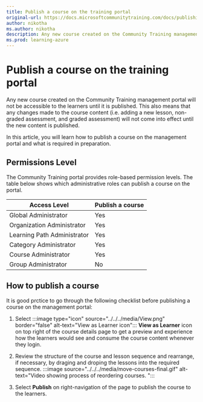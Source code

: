 ```yaml
---
title: Publish a course on the training portal
original-url: https://docs.microsoftcommunitytraining.com/docs/publishing-course
author: nikotha
ms.author: nikotha
description: Any new course created on the Community Training management portal will not be accessible to the learners unless and until it is published.
ms.prod: learning-azure
---
```


# Publish a course on the training portal

Any new course created on the Community Training management portal will not be accessible to the learners until it is published. This also means that any changes made to the course content (i.e. adding a new lesson, non-graded assessment, and graded assessment) will not come into effect until the new content is published.

In this article, you will learn how to publish a course on the management portal and what is required in preparation.

## Permissions Level

The Community Training portal provides role-based  permission levels. The table below shows which administrative roles can publish a course on the portal.

| Access Level  | Publish a course |
| --- | --- |
| Global Administrator | Yes |
| Organization Administrator | Yes |
| Learning Path Administrator | Yes |
| Category Administrator | Yes |
| Course Administrator | Yes |
| Group Administrator | No |

## How to publish a course

It is good prctice to go through the following checklist before publishing a course on the management portal:

1. Select  :::image type="icon" source="../../../media/View.png" border="false" alt-text="View as Learner icon":::  **View as Learner** icon on top right of the course details page to get a preview and experience how the learners would see and consume the course content whenever they login.  

1. Review the structure of the course and lesson sequence and rearrange, if necessary, by draging and droping the lessons into the required sequence. :::image source="../../../media/move-courses-final.gif" alt-text="Video showing process of reordering courses. ":::

1. Select **Publish** on right-navigation of the page to publish the course to the learners.
